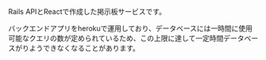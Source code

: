 Rails APIとReactで作成した掲示板サービスです。

バックエンドアプリをherokuで運用しており、データベースには一時間に使用可能なクエリの数が定められているため、この上限に達して一定時間データベースがりようできなくなることがあります。
